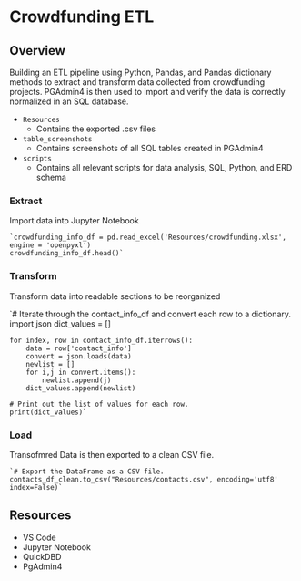 # Crowdfunding ETL

## Overview
Building an ETL pipeline using Python, Pandas, and Pandas dictionary methods to extract and transform data collected from crowdfunding projects. PGAdmin4 is then used to import and verify the data is correctly normalized in an SQL database. 
- `Resources`
    - Contains the exported .csv files
- `table_screenshots`
    - Contains screenshots of all SQL tables created in PGAdmin4
- `scripts`
    - Contains all relevant scripts for data analysis, SQL, Python, and ERD schema

### Extract
Import data into Jupyter Notebook

    `crowdfunding_info_df = pd.read_excel('Resources/crowdfunding.xlsx', engine = 'openpyxl')
    crowdfunding_info_df.head()`

### Transform
Transform data into readable sections to be reorganized

   `# Iterate through the contact_info_df and convert each row to a dictionary.
    import json
    dict_values = []

    for index, row in contact_info_df.iterrows():
        data = row['contact_info']
        convert = json.loads(data)
        newlist = []
        for i,j in convert.items():
            newlist.append(j)
        dict_values.append(newlist)

    # Print out the list of values for each row.
    print(dict_values)`

### Load
Transofmred Data is then exported to a clean CSV file. 

    `# Export the DataFrame as a CSV file. 
    contacts_df_clean.to_csv("Resources/contacts.csv", encoding='utf8' index=False)`
## Resources
- VS Code
- Jupyter Notebook
- QuickDBD
- PgAdmin4

